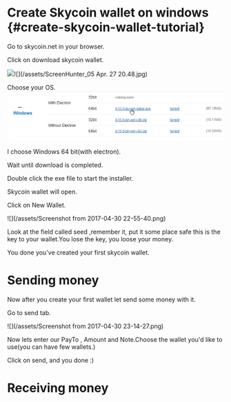 # Create Skycoin wallet on windows {#create-skycoin-wallet-tutorial}

Go to skycoin.net in your browser.

Click on download skycoin wallet.

![](file:///C:\Users\yuliad\AppData\Local\Temp\msohtmlclip1\01\clip_image002.jpg)![](/assets/ScreenHunter_05 Apr. 27 20.48.jpg)

Choose your OS.![](/assets/OsWind.jpg)

I choose Windows 64 bit\(with electron\).

Wait until download is completed.

Double click the exe file to start the installer.

Skycoin wallet will open.

Click on New Wallet.

![](/assets/Screenshot from 2017-04-30 22-55-40.png)

Look at the field called seed ,remember it, put it some place safe this is the key to your wallet.You lose the key, you loose your money.

You done you've created your first skycoin wallet.

# Sending money

Now after you create your first wallet let send some money with it.

Go to send tab.

![](/assets/Screenshot from 2017-04-30 23-14-27.png)

Now lets enter our PayTo , Amount and Note.Choose the wallet you'd like to use\(you can have few wallets.\)

Click on send, and you done :\)

# Receiving money



